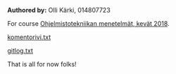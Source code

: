 **Authored by:** Olli Kärki, 014807723

For course [Ohjelmistotekniikan menetelmät, kevät 2018](https://github.com/mluukkai/otm-2018).

[komentorivi.txt](https://github.com/GourmetHunter/otm-harjoitustyo/blob/master/laskarit/viikko1/komentorivi.txt)

[gitlog.txt](https://github.com/GourmetHunter/otm-harjoitustyo/blob/master/laskarit/viikko1/gitlog.txt)

That is all for now folks!
